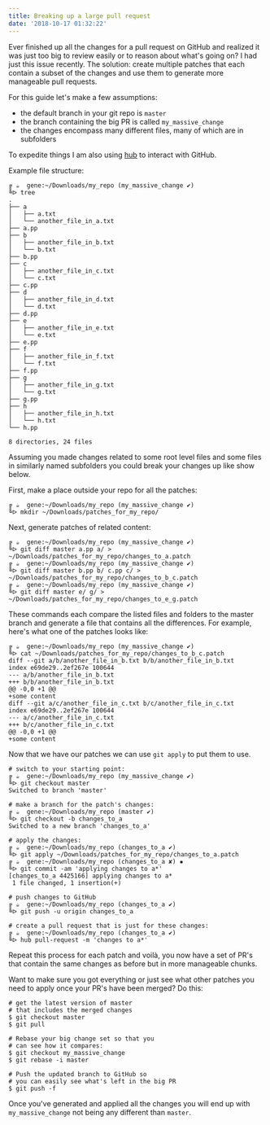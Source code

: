 ```yaml
---
title: Breaking up a large pull request
date: '2018-10-17 01:32:22'
---
```


Ever finished up all the changes for a pull request on GitHub and realized it was just too big to review easily or to reason about what's going on? I had just this issue recently. The solution: create multiple patches that each contain a subset of the changes and use them to generate more manageable pull requests.

For this guide let's make a few assumptions:

- the default branch in your git repo is `master`
- the branch containing the big PR is called `my_massive_change`
- the changes encompass many different files, many of which are in subfolders

To expedite things I am also using [hub](https://hub.github.com/) to interact with GitHub.

Example file structure:

```
╔ ☕️  gene:~/Downloads/my_repo (my_massive_change ✔)
╚ᐅ tree
.
├── a
│   ├── a.txt
│   └── another_file_in_a.txt
├── a.pp
├── b
│   ├── another_file_in_b.txt
│   └── b.txt
├── b.pp
├── c
│   ├── another_file_in_c.txt
│   └── c.txt
├── c.pp
├── d
│   ├── another_file_in_d.txt
│   └── d.txt
├── d.pp
├── e
│   ├── another_file_in_e.txt
│   └── e.txt
├── e.pp
├── f
│   ├── another_file_in_f.txt
│   └── f.txt
├── f.pp
├── g
│   ├── another_file_in_g.txt
│   └── g.txt
├── g.pp
├── h
│   ├── another_file_in_h.txt
│   └── h.txt
└── h.pp

8 directories, 24 files
```

Assuming you made changes related to some root level files and some files in similarly named subfolders you could break your changes up like show below.

First, make a place outside your repo for all the patches:

```
╔ ☕️  gene:~/Downloads/my_repo (my_massive_change ✔)
╚ᐅ mkdir ~/Downloads/patches_for_my_repo/
```

Next, generate patches of related content:

```
╔ ☕️  gene:~/Downloads/my_repo (my_massive_change ✔)
╚ᐅ git diff master a.pp a/ > ~/Downloads/patches_for_my_repo/changes_to_a.patch
╔ ☕️  gene:~/Downloads/my_repo (my_massive_change ✔)
╚ᐅ git diff master b.pp b/ c.pp c/ > ~/Downloads/patches_for_my_repo/changes_to_b_c.patch
╔ ☕️  gene:~/Downloads/my_repo (my_massive_change ✔)
╚ᐅ git diff master e/ g/ > ~/Downloads/patches_for_my_repo/changes_to_e_g.patch
```

These commands each compare the listed files and folders to the master branch and generate a file that contains all the differences. For example, here's what one of the patches looks like:

```
╔ ☕️  gene:~/Downloads/my_repo (my_massive_change ✔)
╚ᐅ cat ~/Downloads/patches_for_my_repo/changes_to_b_c.patch
diff --git a/b/another_file_in_b.txt b/b/another_file_in_b.txt
index e69de29..2ef267e 100644
--- a/b/another_file_in_b.txt
+++ b/b/another_file_in_b.txt
@@ -0,0 +1 @@
+some content
diff --git a/c/another_file_in_c.txt b/c/another_file_in_c.txt
index e69de29..2ef267e 100644
--- a/c/another_file_in_c.txt
+++ b/c/another_file_in_c.txt
@@ -0,0 +1 @@
+some content
```

Now that we have our patches we can use `git apply` to put them to use.

```
# switch to your starting point:
╔ ☕️  gene:~/Downloads/my_repo (my_massive_change ✔)
╚ᐅ git checkout master
Switched to branch 'master'

# make a branch for the patch's changes:
╔ ☕️  gene:~/Downloads/my_repo (master ✔)
╚ᐅ git checkout -b changes_to_a
Switched to a new branch 'changes_to_a'

# apply the changes:
╔ ☕️  gene:~/Downloads/my_repo (changes_to_a ✔)
╚ᐅ git apply ~/Downloads/patches_for_my_repo/changes_to_a.patch
╔ ☕️  gene:~/Downloads/my_repo (changes_to_a ✘) ✹
╚ᐅ git commit -am 'applying changes to a*'
[changes_to_a 4425166] applying changes to a*
 1 file changed, 1 insertion(+)

# push changes to GitHub
╔ ☕️  gene:~/Downloads/my_repo (changes_to_a ✔)
╚ᐅ git push -u origin changes_to_a

# create a pull request that is just for these changes:
╔ ☕️  gene:~/Downloads/my_repo (changes_to_a ✔)
╚ᐅ hub pull-request -m 'changes to a*'
```

Repeat this process for each patch and voilà, you now have a set of PR's that contain the same changes as before but in more manageable chunks.

Want to make sure you got everything or just see what other patches you need to apply once your PR's have been merged? Do this:

```
# get the latest version of master
# that includes the merged changes
$ git checkout master
$ git pull

# Rebase your big change set so that you
# can see how it compares:
$ git checkout my_massive_change
$ git rebase -i master

# Push the updated branch to GitHub so
# you can easily see what's left in the big PR
$ git push -f
```

Once you've generated and applied all the changes you will end up with `my_massive_change` not being any different than `master`.